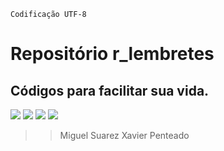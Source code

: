 `Codificação UTF-8`

# Repositório r_lembretes

## Códigos para facilitar sua vida.

![](https://www.r-project.org/Rlogo.png) ![](http://www.tombio.uk/sites/default/files/pictures/qgis.jpg)
![](http://logonoid.com/images/postgresql-logo.png) ![](https://upload.wikimedia.org/wikipedia/en/6/60/PostGIS_logo.png)
>> Miguel Suarez Xavier Penteado


